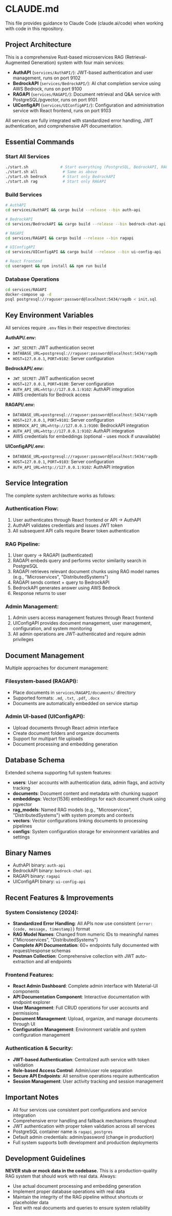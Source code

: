 # CLAUDE.md

This file provides guidance to Claude Code (claude.ai/code) when working with code in this repository.

## Project Architecture

This is a comprehensive Rust-based microservices RAG (Retrieval-Augmented Generation) system with four main services:

- **AuthAPI** (`services/AuthAPI/`): JWT-based authentication and user management, runs on port 9102
- **BedrockAPI** (`services/BedrockAPI/`): AI chat completion service using AWS Bedrock, runs on port 9100  
- **RAGAPI** (`services/RAGAPI/`): Document retrieval and Q&A service with PostgreSQL/pgvector, runs on port 9101
- **UIConfigAPI** (`services/UIConfigAPI/`): Configuration and administration service with React frontend, runs on port 9103

All services are fully integrated with standardized error handling, JWT authentication, and comprehensive API documentation.

## Essential Commands

### Start All Services
```bash
./start.sh              # Start everything (PostgreSQL, BedrockAPI, RAGAPI)
./start.sh all           # Same as above
./start.sh bedrock       # Start only BedrockAPI
./start.sh rag           # Start only RAGAPI
```

### Build Services
```bash
# AuthAPI
cd services/AuthAPI && cargo build --release --bin auth-api

# BedrockAPI
cd services/BedrockAPI && cargo build --release --bin bedrock-chat-api

# RAGAPI  
cd services/RAGAPI && cargo build --release --bin ragapi

# UIConfigAPI
cd services/UIConfigAPI && cargo build --release --bin ui-config-api

# React Frontend
cd useragent && npm install && npm run build
```

### Database Operations
```bash
cd services/RAGAPI
docker-compose up -d                                                    # Start PostgreSQL with pgvector
psql postgresql://raguser:password@localhost:5434/ragdb < init.sql      # Initialize schema
```

## Key Environment Variables

All services require `.env` files in their respective directories:

**AuthAPI/.env:**
- `JWT_SECRET`: JWT authentication secret
- `DATABASE_URL=postgresql://raguser:password@localhost:5434/ragdb`
- `HOST=127.0.0.1`, `PORT=9102`: Server configuration

**BedrockAPI/.env:**
- `JWT_SECRET`: JWT authentication secret
- `HOST=127.0.0.1`, `PORT=9100`: Server configuration
- `AUTH_API_URL=http://127.0.0.1:9102`: AuthAPI integration
- AWS credentials for Bedrock access

**RAGAPI/.env:**
- `DATABASE_URL=postgresql://raguser:password@localhost:5434/ragdb`
- `HOST=127.0.0.1`, `PORT=9101`: Server configuration
- `BEDROCK_API_URL=http://127.0.0.1:9100`: BedrockAPI integration
- `AUTH_API_URL=http://127.0.0.1:9102`: AuthAPI integration
- AWS credentials for embeddings (optional - uses mock if unavailable)

**UIConfigAPI/.env:**
- `DATABASE_URL=postgresql://raguser:password@localhost:5434/ragdb`
- `HOST=127.0.0.1`, `PORT=9103`: Server configuration
- `AUTH_API_URL=http://127.0.0.1:9102`: AuthAPI integration

## Service Integration

The complete system architecture works as follows:

### Authentication Flow:
1. User authenticates through React frontend or API → AuthAPI
2. AuthAPI validates credentials and issues JWT token
3. All subsequent API calls require Bearer token authentication

### RAG Pipeline:
1. User query → RAGAPI (authenticated)
2. RAGAPI embeds query and performs vector similarity search in PostgreSQL
3. RAGAPI retrieves relevant document chunks using RAG model names (e.g., "Microservices", "DistributedSystems")
4. RAGAPI sends context + query to BedrockAPI
5. BedrockAPI generates answer using AWS Bedrock
6. Response returns to user

### Admin Management:
1. Admin users access management features through React frontend
2. UIConfigAPI provides document management, user management, configuration, and system monitoring
3. All admin operations are JWT-authenticated and require admin privileges

## Document Management

Multiple approaches for document management:

### Filesystem-based (RAGAPI):
- Place documents in `services/RAGAPI/documents/` directory
- Supported formats: `.md`, `.txt`, `.pdf`, `.docx`
- Documents are automatically embedded on service startup

### Admin UI-based (UIConfigAPI):
- Upload documents through React admin interface
- Create document folders and organize documents
- Support for multipart file uploads
- Document processing and embedding generation

## Database Schema

Extended schema supporting full system features:

- **users**: User accounts with authentication data, admin flags, and activity tracking
- **documents**: Document content and metadata with chunking support
- **embeddings**: Vector(1536) embeddings for each document chunk using pgvector
- **rag_models**: Named RAG models (e.g., "Microservices", "DistributedSystems") with system prompts and contexts
- **vectors**: Vector configurations linking documents to processing pipelines
- **configs**: System configuration storage for environment variables and settings

## Binary Names

- AuthAPI binary: `auth-api`
- BedrockAPI binary: `bedrock-chat-api`
- RAGAPI binary: `ragapi`
- UIConfigAPI binary: `ui-config-api`

## Recent Features & Improvements

### System Consistency (2024):
- **Standardized Error Handling**: All APIs now use consistent `{error: {code, message, timestamp}}` format
- **RAG Model Names**: Changed from numeric IDs to meaningful names ("Microservices", "DistributedSystems")
- **Complete API Documentation**: 60+ endpoints fully documented with request/response schemas
- **Postman Collection**: Comprehensive collection with JWT auto-extraction and all endpoints

### Frontend Features:
- **React Admin Dashboard**: Complete admin interface with Material-UI components
- **API Documentation Component**: Interactive documentation with endpoint explorer
- **User Management**: Full CRUD operations for user accounts and permissions
- **Document Management**: Upload, organize, and manage documents through UI
- **Configuration Management**: Environment variable and system configuration management

### Authentication & Security:
- **JWT-based Authentication**: Centralized auth service with token validation
- **Role-based Access Control**: Admin/user role separation
- **Secure API Endpoints**: All sensitive operations require authentication
- **Session Management**: User activity tracking and session management

## Important Notes

- All four services use consistent port configurations and service integration
- Comprehensive error handling and fallback mechanisms throughout
- JWT authentication with proper token validation across all services
- PostgreSQL container name is `ragapi_postgres`
- Default admin credentials: admin/password (change in production)
- Full system supports both development and production deployments

## Development Guidelines

**NEVER stub or mock data in the codebase.** This is a production-quality RAG system that should work with real data. Always:
- Use actual document processing and embedding generation
- Implement proper database operations with real data
- Maintain the integrity of the RAG pipeline without shortcuts or placeholder data
- Test with real documents and queries to ensure system reliability